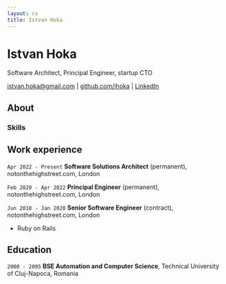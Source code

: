 ```yaml
---
layout: cv
title: Istvan Hoka
---
```


# Istvan Hoka

Software Architect, Principal Engineer, startup CTO

<div id="webaddress">
    <a href="mailto:istvan.hoka@gmail.com">istvan.hoka@gmail.com</a>
    |
    <a href="https://github.com/ihoka">github.com/ihoka</a>
    |
    <a href="https://linkedin.com/in/ihoka">LinkedIn</a>
</div>

## About

### Skills

## Work experience

`Apr 2022 - Present`
__Software Solutions Architect__ (permanent), notonthehighstreet.com, London

`Feb 2020 - Apr 2022`
__Principal Engineer__ (permanent), notonthehighstreet.com, London

`Jun 2018 - Jan 2020`
__Senior Software Engineer__ (contract), notonthehighstreet.com, London

- Ruby on Rails

## Education

`2000 - 2005`
__BSE Automation and Computer Science__, Technical University of Cluj-Napoca, Romania

<!-- ### Footer

Last updated: September 2022 -->
